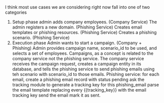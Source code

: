 I think most use cases we are considering right now fall into one of two categories

1. Setup phase
   admin adds company employees. (Company Service)
   The admin registers a new domain. (Phishing Service)
   Creates email templates or phishing resources. (Phishing Service)
   Creates a phishing scenario. (Phishing Service)
2. Execution phase
   Admin wants to start a campaign. (Company + Phishing)
   Admin provides campaign name, scenario_id to be used, and selects a set of employees.
   Campaigns, as a concept is related to the company service not the phishing service.
   The company service receives the campaign request, creates a campaign entity in its database, and tells the phishing service to send phishing emails using teh scenario with scenario_id to those emails.
   Phishing service:
   for each email,
   create a phishing email record with status pending
   ask the tracking module to generate a tracking key for this phishing_email
   parse the email template replacing every {{tracking_key}} with the email tracking key
   send the email
   mark it as sent.
